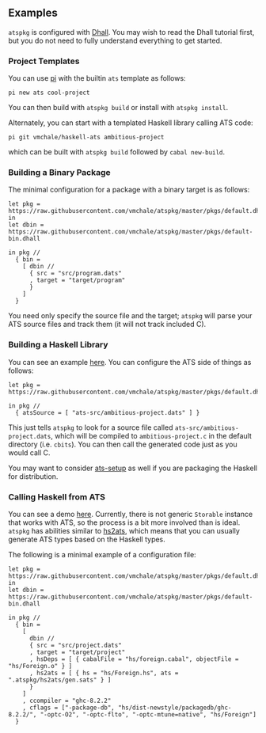 ## Examples

`atspkg` is configured with
[Dhall](https://hackage.haskell.org/package/dhall/docs/Dhall-Tutorial.html). You
may wish to read the Dhall tutorial first, but you do not need to fully
understand everything to get started.

### Project Templates

You can use [pi](https://github.com/vmchale/project-init) with the builtin `ats`
template as follows:

```
pi new ats cool-project
```

You can then build with `atspkg build` or install with `atspkg install`.

Alternately, you can start with a templated Haskell library calling ATS code:

```
pi git vmchale/haskell-ats ambitious-project
```

which can be built with `atspkg build` followed by `cabal new-build`.

### Building a Binary Package

The minimal configuration for a package with a binary target is as follows:

```dhall
let pkg = https://raw.githubusercontent.com/vmchale/atspkg/master/pkgs/default.dhall
in
let dbin = https://raw.githubusercontent.com/vmchale/atspkg/master/pkgs/default-bin.dhall

in pkg //
  { bin =
    [ dbin //
      { src = "src/program.dats"
      , target = "target/program"
      }
    ]
  }
```

You need only specify the source file and the target; `atspkg` will parse your
ATS source files and track them (it will not track included C).

### Building a Haskell Library

You can see an example [here](https://github.com/vmchale/fast-arithmetic). You
can configure the ATS side of things as follows:

```
let pkg = https://raw.githubusercontent.com/vmchale/atspkg/master/pkgs/default.dhall

in pkg //
  { atsSource = [ "ats-src/ambitious-project.dats" ] }
```

This just tells `atspkg` to look for a source file called
`ats-src/ambitious-project.dats`, which will be compiled to
`ambitious-project.c` in the default directory (i.e. `cbits`). You can then
call the generated code just as you would call C.

You may want to consider
[ats-setup](http://hackage.haskell.org/package/ats-setup) as well if you are
packaging the Haskell for distribution.

### Calling Haskell from ATS

You can see a demo [here](https://hub.darcs.net/vmchale/ats-storable/browse/dhall-ats).
Currently, there is not generic `Storable` instance that works with ATS, so the
process is a bit more involved than is ideal. `atspkg` has abilities similar to
[hs2ats](http://hackage.haskell.org/package/hs2ats), which means that you can
usually generate ATS types based on the Haskell types.

The following is a minimal example of a configuration file:

```dhall
let pkg = https://raw.githubusercontent.com/vmchale/atspkg/master/pkgs/default.dhall
in
let dbin = https://raw.githubusercontent.com/vmchale/atspkg/master/pkgs/default-bin.dhall

in pkg //
  { bin =
    [
      dbin //
      { src = "src/project.dats"
      , target = "target/project"
      , hsDeps = [ { cabalFile = "hs/foreign.cabal", objectFile = "hs/Foreign.o" } ]
      , hs2ats = [ { hs = "hs/Foreign.hs", ats = ".atspkg/hs2ats/gen.sats" } ]
      }
    ]
    , ccompiler = "ghc-8.2.2"
    , cflags = ["-package-db", "hs/dist-newstyle/packagedb/ghc-8.2.2/", "-optc-O2", "-optc-flto", "-optc-mtune=native", "hs/Foreign"]
  }
```
